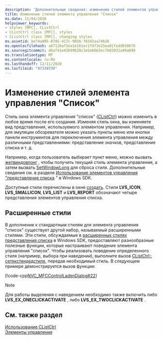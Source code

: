 ```yaml
---
description: 'Дополнительные сведения: изменение стилей элементов управления списка'
title: Изменение стилей элемента управления "Список"
ms.date: 11/04/2016
helpviewer_keywords:
- styles [MFC], CListCtrl
- CListCtrl class [MFC], styles
- CListCtrl class [MFC], changing styles
ms.assetid: be74a005-0795-417c-9056-f6342aa74b26
ms.openlocfilehash: a6712baf5ea1e161ec1fd73e25ea01fedd650670
ms.sourcegitcommit: d6af41e42699628c3e2e6063ec7b03931a49a098
ms.translationtype: MT
ms.contentlocale: ru-RU
ms.lasthandoff: 12/11/2020
ms.locfileid: "97339739"
---
```

# <a name="changing-list-control-styles"></a>Изменение стилей элемента управления "Список"

Стиль окна элемента управления "список" ([CListCtrl](reference/clistctrl-class.md)) можно изменить в любое время после его создания. Изменяя стиль окна, вы изменяете вид представления, используемого элементом управления. Например, для эмуляции обозревателя можно указать пункты меню или кнопки панели инструментов для переключения элемента управления между различными представлениями: представление значков, представление списка и т. д.

Например, когда пользователь выбирает пункт меню, можно вызвать [жетвиндовлонг](/windows/win32/api/winuser/nf-winuser-getwindowlongw) , чтобы получить текущий стиль элемента управления, а затем вызвать [SetWindowLong](/windows/win32/api/winuser/nf-winuser-setwindowlongw) для сброса стиля. Дополнительные сведения см. в разделе [Использование элементов управления "представление списка](/windows/win32/Controls/using-list-view-controls) " в Windows SDK.

Доступные стили перечислены в окне [создать](reference/clistctrl-class.md#create). Стили **LVS_ICON**, **LVS_SMALLICON**, **LVS_LIST** и **LVS_REPORT** обозначают четыре представления элементов управления списка.

## <a name="extended-styles"></a>Расширенные стили

В дополнение к стандартным стилям для элемента управления "список" существует другой набор, называемый расширенными стилями. Эти стили, обсуждаемые в [расширенных стилях представления списка](/windows/win32/Controls/extended-list-view-styles) в Windows SDK, предоставляют разнообразные полезные функции, которые настраивают поведение элемента управления "список". Чтобы реализовать поведение определенного стиля (например, выбора при наведении), выполните вызов [CListCtrl:: сетекстендедстиле](reference/clistctrl-class.md#setextendedstyle), передав необходимый стиль. В следующем примере демонстрируется вызов функции:

[!code-cpp[NVC_MFCControlLadenDialog#22](codesnippet/cpp/changing-list-control-styles_1.cpp)]

> [!NOTE]
> Для работы выделения с наведением необходимо также включить либо **LVS_EX_ONECLICKACTIVATE** , либо **LVS_EX_TWOCLICKACTIVATE** .

## <a name="see-also"></a>См. также раздел

[Использование CListCtrl](using-clistctrl.md)<br/>
[Элементы управления](controls-mfc.md)
